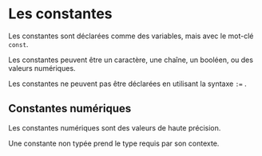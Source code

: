 # Les constantes

Les constantes sont déclarées comme des variables, mais avec le mot-clé `const`.

Les constantes peuvent être un caractère, une chaîne, un booléen, ou des valeurs numériques.

Les constantes ne peuvent pas être déclarées en utilisant la syntaxe `:=` .

## Constantes numériques

Les constantes numériques sont des valeurs de haute précision.

Une constante non typée prend le type requis par son contexte.
